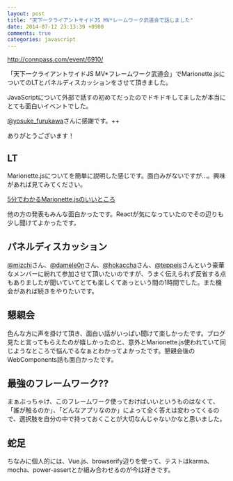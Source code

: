 ```yaml
---
layout: post
title: "天下一クライアントサイドJS MV*レームワーク武道会で話しました"
date: 2014-07-12 23:13:39 +0900
comments: true
categories: javascript
---
```


http://connpass.com/event/6910/

「天下一クライアントサイドJS MV*フレームワーク武道会」でMarionette.jsについてのLTとパネルディスカッションをさせて頂きました。

<!-- more -->

JavaScriptについて外部で話すの初めてだったのでドキドキしてましたが本当にとても面白いイベントでした。

[@yosuke_furukawa](https://twitter.com/yosuke_furukawa)さんに感謝です。++

ありがとうございます！


## LT

Marionette.jsについてを簡単に説明した感じです。面白みがないですが...。興味があれば見てみてください。

[5分でわかるMarionette.jsのいいところ](https://speakerdeck.com/koba04/5fen-dewakarumarionette-dot-jsfalseiitokoro)

他の方の発表もみんな面白かったです。Reactが気になっていたのでその辺りも少し聞けてよかったです。


## パネルディスカッション

[@mizchi](https://twitter.com/mizchi)さん、[@damele0n](https://twitter.com/damele0n)さん、[@hokaccha](https://twitter.com/hokaccha)さん、[@teppeis](https://twitter.com/teppeis)さんという豪華なメンバーに紛れて参加させて頂いたいのですが、うまく伝えられず反省する点もありましたが聞いていてとても楽しくてあっという間の1時間でした。また機会があれば続きをやりたいです。


## 懇親会

色んな方に声を掛けて頂き、面白い話がいっぱい聞けて楽しかったです。ブログ見たと言ってもらえたのが嬉しかったのと、意外とMarionette.js使われていて同じようなところで悩んでるなぁとわかってよかったです。懇親会後のWebComponents話も面白かったです。


## 最強のフレームワーク??

まぁぶっちゃけ、このフレームワーク使っておけばいいというものはなくて、「誰が触るのか」、「どんなアプリなのか」によって全く答えは変わってくるので、選択肢を自分の中で持っておくことが大切なんじゃないかなと思いました。

## 蛇足

ちなみに個人的には、Vue.js、browserify辺りを使って、テストはkarma、mocha、power-assertとか組み合わせるのが今は好きです。

